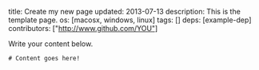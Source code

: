 title: Create my new page
updated: 2013-07-13
description: This is the template page.
os: [macosx, windows, linux]
tags: []
deps: [example-dep]
contributors: ["http://www.github.com/YOU"] 

Write your content below.

```
# Content goes here!
```